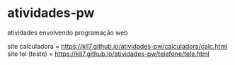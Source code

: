# atividades-pw
 atividades envolvendo programação web

site calculadora = https://kll7.github.io/atividades-pw/calculadora/calc.html
site tel (teste) = https://kll7.github.io/atividades-pw/telefone/tele.html
